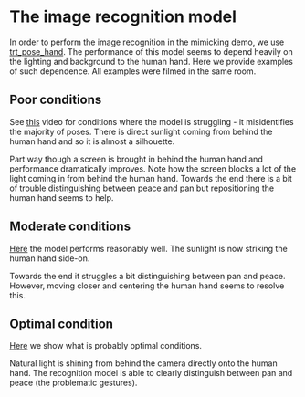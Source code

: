 # The image recognition model

In order to perform the image recognition in the mimicking demo, we use [trt_pose_hand](https://github.com/NVIDIA-AI-IOT/trt_pose_hand). The performance of this model seems to depend heavily on the lighting and background to the human hand. Here we provide examples of such dependence. All examples were filmed in the same room.

## Poor conditions
See [this](https://photos.google.com/share/AF1QipPl4sXyFtXnLex2OrEEDnnEpfn54b5AOxY8ps9SgIJNztRC3gQJs-jMQP8jEkJCeQ/photo/AF1QipP82zzmdx9cP7RCHvERTls9aMw2RZJRzn-dOAr4?key=OWJydThtWnZWQWFCVGp5TTVTeTRQYXlfbXU0Y21R) video for conditions where the model is struggling - it misidentifies the majority of poses. There is direct sunlight coming from behind the human hand and so it is almost a silhouette.

Part way though a screen is brought in behind the human hand and performance dramatically improves. Note how the screen blocks a lot of the light coming in from behind the human hand. Towards the end there is a bit of trouble distinguishing between peace and pan but repositioning the human hand seems to help.

## Moderate conditions
[Here](https://photos.google.com/share/AF1QipPl4sXyFtXnLex2OrEEDnnEpfn54b5AOxY8ps9SgIJNztRC3gQJs-jMQP8jEkJCeQ/photo/AF1QipP_-OhIFx3yjhLnSTvuOcroIqLPAR9h_PuwsBNM?key=OWJydThtWnZWQWFCVGp5TTVTeTRQYXlfbXU0Y21R) the model performs reasonably well. The sunlight is now striking the human hand side-on.

Towards the end it struggles a bit distinguishing between pan and peace. However, moving closer and centering the human hand seems to resolve this.

## Optimal condition
[Here](https://photos.google.com/u/1/share/AF1QipPl4sXyFtXnLex2OrEEDnnEpfn54b5AOxY8ps9SgIJNztRC3gQJs-jMQP8jEkJCeQ/photo/AF1QipNYcG-DdkiwKlr-JRCxFkvLGH9LdpQmM556nNZJ?key=OWJydThtWnZWQWFCVGp5TTVTeTRQYXlfbXU0Y21R) we show what is probably optimal conditions.

Natural light is shining from behind the camera directly onto the human hand. The recognition model is able to clearly distinguish between pan and peace (the problematic gestures).

